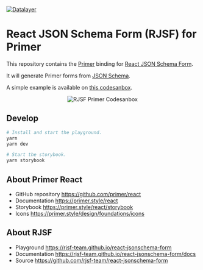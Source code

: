 [![Datalayer](https://assets.datalayer.design/datalayer-25.svg)](https://datalayer.io)

# React JSON Schema Form (RJSF) for Primer

This repository contains the [Primer](https://github.com/primer/react) binding for [React JSON Schema Form](https://github.com/rjsf-team/react-jsonschema-form).

It will generate Primer forms from [JSON Schema](https://json-schema.org).

A simple example is available on [this codesanbox](https://codesandbox.io/p/sandbox/rjsf-primer-example-4kcrrp?file=%2Fpackage.json).

<div align="center" style="text-align: center">
  <img alt="RJSF Primer Codesanbox" src="https://datalayer-jupyter-examples.s3.amazonaws.com/rjsf-primer-codesandbox.png" />
</div>

## Develop

```bash
# Install and start the playground.
yarn
yarn dev
```

```bash
# Start the storybook.
yarn storybook
```

## About Primer React

- GitHub repository https://github.com/primer/react
- Documentation https://primer.style/react
- Storybook https://primer.style/react/storybook
- Icons https://primer.style/design/foundations/icons

## About RJSF

- Playground https://rjsf-team.github.io/react-jsonschema-form
- Documentation https://rjsf-team.github.io/react-jsonschema-form/docs
- Source https://github.com/rjsf-team/react-jsonschema-form
